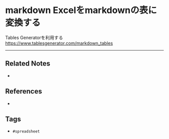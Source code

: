 # markdown Excelをmarkdownの表に変換する
Tables Generatorを利用する
https://www.tablesgenerator.com/markdown_tables

---
## Related Notes
- 

## References
- 

## Tags
- `#spreadsheet` 